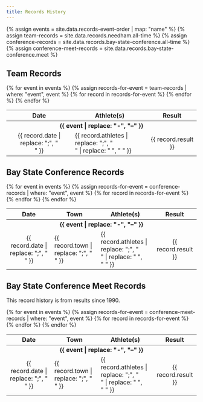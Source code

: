 ```yaml
---
title: Records History
---
```


{% assign events = site.data.records-event-order | map: "name" %}
{% assign team-records = site.data.records.needham.all-time %}
{% assign conference-records = site.data.records.bay-state-conference.all-time %}
{% assign conference-meet-records = site.data.records.bay-state-conference.meet %}

## Team Records

<table>
  <thead>
    <tr>
      <th style="text-align: center;">Date</th>
      <th>Athlete(s)</th>
      <th style="text-align: center;">Result</th>
    </tr>
  </thead>
  <tbody>
    {% for event in events %}
      <tr>
        <td colspan="3" style="font-weight: bold; text-align: center;">{{ event | replace: "-", "–" }}</td>
      </tr>
      {% assign records-for-event = team-records | where: "event", event %}
      {% for record in records-for-event %}
        <tr>
          <td style="text-align: center;">{{ record.date | replace: ";", "<br>" }}</td>
          <td>{{ record.athletes | replace: ";", "<br>" | replace: " ", "&nbsp;" }}</td>
          <td style="text-align: center;">{{ record.result }}</td>
        </tr>
      {% endfor %}
    {% endfor %}
  </tbody>
</table>

## Bay State Conference Records

<table>
  <thead>
    <tr>
      <th style="text-align: center;">Date</th>
      <th>Town</th>
      <th>Athlete(s)</th>
      <th style="text-align: center;">Result</th>
    </tr>
  </thead>
  <tbody>
    {% for event in events %}
      <tr>
        <td colspan="4" style="font-weight: bold; text-align: center;">{{ event | replace: "-", "–" }}</td>
      </tr>
      {% assign records-for-event = conference-records | where: "event", event %}
      {% for record in records-for-event %}
        <tr>
          <td style="text-align: center;">{{ record.date | replace: ";", "<br>" }}</td>
          <td>{{ record.town | replace: ";", "<br>" }}</td>
          <td>{{ record.athletes | replace: ";", "<br>" | replace: " ", "&nbsp;" }}</td>
          <td style="text-align: center;">{{ record.result }}</td>
        </tr>
      {% endfor %}
    {% endfor %}
  </tbody>
</table>

## Bay State Conference Meet Records

This record history is from results since 1990.

<table>
  <thead>
    <tr>
      <th style="text-align: center;">Date</th>
      <th>Town</th>
      <th>Athlete(s)</th>
      <th style="text-align: center;">Result</th>
    </tr>
  </thead>
  <tbody>
    {% for event in events %}
      <tr>
        <td colspan="4" style="font-weight: bold; text-align: center;">{{ event | replace: "-", "–" }}</td>
      </tr>
      {% assign records-for-event = conference-meet-records | where: "event", event %}
      {% for record in records-for-event %}
        <tr>
          <td style="text-align: center;">{{ record.date | replace: ";", "<br>" }}</td>
          <td>{{ record.town | replace: ";", "<br>" }}</td>
          <td>{{ record.athletes | replace: ";", "<br>" | replace: " ", "&nbsp;" }}</td>
          <td style="text-align: center;">{{ record.result }}</td>
        </tr>
      {% endfor %}
    {% endfor %}
  </tbody>
</table>
